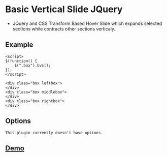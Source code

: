 Basic Vertical Slide JQuery
===========================
- JQuery and CSS Transform Based Hover Slide which expands selected sections while contracts other sections verticaly.

Example
-------

    <script>
    $(function() {
        $(".box").bvs();
    });
    </script>
    
    <div class="box leftbox">
    </div>
    <div class="box middlebox">
    </div>
    <div class="box rightbox">
    </div>
    

Options
-------

    This plugin currently doesn't have options.
    
    
[Demo](http://zholpe.com/bvs/dist/basic/)
-------
